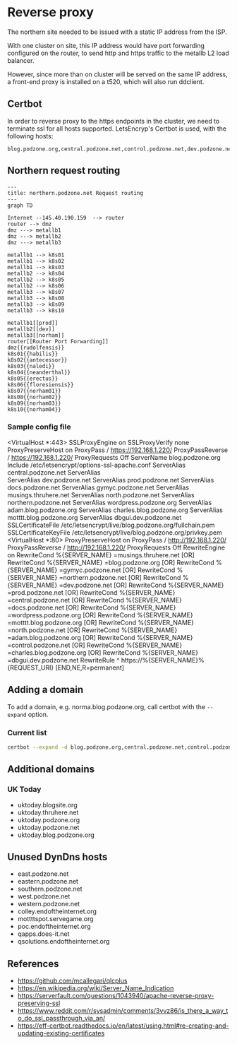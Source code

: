 # Reverse proxy

The northern site needed to be issued with a static IP address from the ISP.

With one cluster on site, this IP address would have port forwarding configured on the router, to send http and https traffic to the metallb L2 load balancer.

However, since more than on cluster will be served on the same IP address, a front-end proxy is installed on a t520, which will also run ddclient.

## Certbot

In order to reverse proxy to the https endpoints in the cluster, we need to terminate ssl for all hosts supported. LetsEncryp's Certbot is used, with the following hosts:

```text
blog.podzone.org,central.podzone.net,control.podzone.net,dev.podzone.net,prod.podzone.net,docs.podzone.net,gymyc.podzone.net,musings.thruhere.net,north.podzone.net,northern.podzone.net,wordpress.podzone.org,adam.blog.podzone.org,charles.blog.podzone.org,motttt.blog.podzone.org,dbgui.dev.podzone.net
```

## Northern request routing

```mermaid
---
title: northern.podzone.net Request routing
---
graph TD

Internet --145.40.190.159  --> router
router --> dmz
dmz ---> metallb1
dmz ---> metallb2
dmz ---> metallb3

metallb1 --> k8s01
metallb1 --> k8s02
metallb1 --> k8s03
metallb2 --> k8s04
metallb2 --> k8s05
metallb2 --> k8s06
metallb3 --> k8s07
metallb3 --> k8s08
metallb3 --> k8s09
metallb3 --> k8s10

metallb1[[prod]]
metallb2[[dev]]
metallb3[[norham]]
router[[Router Port Forwarding]]
dmz{{rudolfensis}}
k8s01{{habilis}}
k8s02{{antecessor}}
k8s03{{naledi}}
k8s04{{neanderthal}}
k8s05{{erectus}}
k8s06{{floresiensis}}
k8s07{{norham01}}
k8s08{{norham02}}
k8s09{{norham03}}
k8s10{{norham04}}
```


### Sample config file

<VirtualHost *:443>
  SSLProxyEngine on
  SSLProxyVerify none
  ProxyPreserveHost on
  ProxyPass /  https://192.168.1.220/
  ProxyPassReverse /  https://192.168.1.220/
  ProxyRequests Off
  ServerName blog.podzone.org
  Include /etc/letsencrypt/options-ssl-apache.conf
  ServerAlias central.podzone.net
  ServerAlias   
  ServerAlias dev.podzone.net
  ServerAlias prod.podzone.net
  ServerAlias docs.podzone.net
  ServerAlias gymyc.podzone.net
  ServerAlias musings.thruhere.net
  ServerAlias north.podzone.net
  ServerAlias northern.podzone.net
  ServerAlias wordpress.podzone.org
  ServerAlias adam.blog.podzone.org
  ServerAlias charles.blog.podzone.org
  ServerAlias motttt.blog.podzone.org
  ServerAlias dbgui.dev.podzone.net
  SSLCertificateFile /etc/letsencrypt/live/blog.podzone.org/fullchain.pem
  SSLCertificateKeyFile /etc/letsencrypt/live/blog.podzone.org/privkey.pem
</VirtualHost>
<VirtualHost *:80>
  ProxyPreserveHost on
  ProxyPass /  http://192.168.1.220/
  ProxyPassReverse /  http://192.168.1.220/
  ProxyRequests Off
  RewriteEngine on
  RewriteCond %{SERVER_NAME} =musings.thruhere.net [OR]
  RewriteCond %{SERVER_NAME} =blog.podzone.org [OR]
  RewriteCond %{SERVER_NAME} =gymyc.podzone.net [OR]
  RewriteCond %{SERVER_NAME} =northern.podzone.net [OR]
  RewriteCond %{SERVER_NAME} =dev.podzone.net [OR]
  RewriteCond %{SERVER_NAME} =prod.podzone.net [OR]
  RewriteCond %{SERVER_NAME} =central.podzone.net [OR]
  RewriteCond %{SERVER_NAME} =docs.podzone.net [OR]
  RewriteCond %{SERVER_NAME} =wordpress.podzone.org [OR]
  RewriteCond %{SERVER_NAME} =motttt.blog.podzone.org [OR]
  RewriteCond %{SERVER_NAME} =north.podzone.net [OR]
  RewriteCond %{SERVER_NAME} =adam.blog.podzone.org [OR]
  RewriteCond %{SERVER_NAME} =control.podzone.net [OR]
  RewriteCond %{SERVER_NAME} =charles.blog.podzone.org [OR]
  RewriteCond %{SERVER_NAME} =dbgui.dev.podzone.net
  RewriteRule ^ https://%{SERVER_NAME}%{REQUEST_URI} [END,NE,R=permanent]
</VirtualHost>

## Adding a domain

To add a domain, e.g. norma.blog.podzone.org, call certbot with the `--expand` option.

### Current list

```bash
certbot --expand -d blog.podzone.org,central.podzone.net,control.podzone.net,dev.podzone.net,prod.podzone.net,docs.podzone.net,gymyc.podzone.net,musings.thruhere.net,north.podzone.net,northern.podzone.net,wordpress.podzone.org,adam.blog.podzone.org,charles.blog.podzone.org,motttt.blog.podzone.org,dbgui.dev.podzone.net,norma.blog.podzone.org,uktoday.blogsite.org,uktoday.thruhere.net,uktoday.podzone.org,uktoday.podzone.net,uktoday.blog.podzone.org,ceph.northern.podzone.net
```

## Additional domains

### UK Today

- uktoday.blogsite.org
- uktoday.thruhere.net
- uktoday.podzone.org
- uktoday.podzone.net
- uktoday.blog.podzone.org

## Unused DynDns hosts

- east.podzone.net
- eastern.podzone.net
- southern.podzone.net
- west.podzone.net
- western.podzone.net
- colley.endoftheinternet.org
- mottttspot.servegame.org
- poc.endoftheinternet.org
- qapps.does-it.net
- qsolutions.endoftheinternet.org

## References

- <https://github.com/mcallegari/qlcplus>
- <https://en.wikipedia.org/wiki/Server_Name_Indication>
- <https://serverfault.com/questions/1043940/apache-reverse-proxy-preserving-ssl>
- <https://www.reddit.com/r/sysadmin/comments/3vvz86/is_there_a_way_to_do_ssl_passthrough_via_an/>
- <https://eff-certbot.readthedocs.io/en/latest/using.html#re-creating-and-updating-existing-certificates>